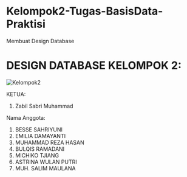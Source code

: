 # Kelompok2-Tugas-BasisData-Praktisi
Membuat Design Database

# DESIGN DATABASE KELOMPOK 2:
![Kelompok2](https://user-images.githubusercontent.com/92875199/194766152-976df2b1-81aa-4518-a914-1d466f0d2f47.jpeg)

KETUA:
1. Zabil Sabri Muhammad

Nama Anggota:
1. BESSE SAHRIYUNI
2. EMILIA DAMAYANTI
3. MUHAMMAD REZA HASAN
4. BULQIS RAMADANI
5. MICHIKO TJIANG
6. ASTRINA WULAN PUTRI
7. MUH. SALIM MAULANA

